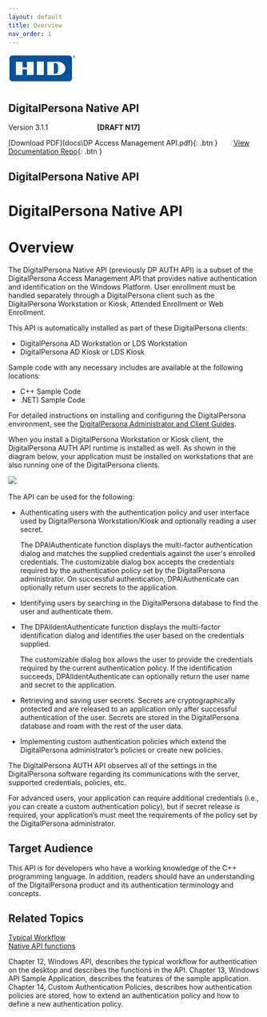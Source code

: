 ```yaml
---
layout: default
title: Overview
nav_order: 1
---  
```

![](docs/assets/index-47bdbe20.png)    

## DigitalPersona Native API  
Version 3.1.1  &nbsp; &nbsp; &nbsp; &nbsp; &nbsp; &nbsp; &nbsp;&nbsp; &nbsp; &nbsp; &nbsp; &nbsp; &nbsp;**[DRAFT N17]**

[Download PDF](docs\DP Access Management API.pdf){: .btn }&nbsp; &nbsp; &nbsp; &nbsp; [View Documentation Repo](https://github.com/LenHodgeman/DP-Access-Management-API){: .btn }  

## DigitalPersona Native API
# DigitalPersona Native API
# Overview

The DigitalPersona Native API (previously DP AUTH API) is a subset of the DigitalPersona Access Management API that provides native authentication and identification on the Windows Platform. User enrollment must be handled separately through a DigitalPersona client such as the DigitalPersona Workstation or Kiosk, Attended Enrollment or Web Enrollment.

This API is automatically installed as part of these DigitalPersona clients:

* DigitalPersona AD Workstation or LDS Workstation  
* DigitalPersona AD Kiosk or LDS Kiosk  

Sample code with any necessary includes are available at the following locations:

* C++ Sample Code
* .NET) Sample Code  

For detailed instructions on installing and configuring the DigitalPersona environment, see the [DigitalPersona Administrator and Client Guides](https://www.crossmatch.com/company/support/documentation/).

When you install a DigitalPersona Workstation or Kiosk client, the DigitalPersona AUTH API runtime is installed as well. As shown in the diagram below, your application must be installed on workstations that are also running one of the DigitalPersona clients.

![](../assets/NATIVE-API-91e58d68.png)

The API can be used for the following:

* Authenticating users with the authentication policy and user interface used by DigitalPersona Workstation/Kiosk and optionally reading a user secret.

  The DPAlAuthenticate function displays the multi-factor authentication dialog and matches the supplied credentials against the user's enrolled credentials. The customizable dialog box accepts the credentials required by the authentication policy set by the DigitalPersona administrator. On successful authentication, DPAlAuthenticate can optionally return user secrets to the application.

* Identifying users by searching in the DigitalPersona database to find the user and authenticate them.

* The DPAlIdentAuthenticate function displays the multi-factor identification dialog and identifies the user based on the credentials supplied.

  The customizable dialog box allows the user to provide the credentials required by the current authentication policy. If the identification succeeds, DPAlIdentAuthenticate can optionally return the user name and secret to the application.

* Retrieving and saving user secrets. Secrets are cryptographically protected and are released to an application only after successful authentication of the user. Secrets are stored in the DigitalPersona database and roam with the rest of the user data.

* Implementing custom authentication policies which extend the DigitalPersona administrator’s policies or create new policies.

The DigitalPersona AUTH API observes all of the settings in the DigitalPersona software regarding its communications with the server, supported credentials, policies, etc.

For advanced users, your application can require additional credentials (i.e., you can create a custom authentication policy), but if secret release is required, your application’s must meet the requirements of the policy set by the DigitalPersona administrator.
## Target Audience
This API is for developers who have a working knowledge of the C++ programming language. In addition, readers should have an understanding of the DigitalPersona product and its authentication terminology and concepts.

## Related Topics
[Typical Workflow](Native-API-Typical-Workflow)  
[Native API functions](Native-API-Native-API-functions)

Chapter 12, Windows API, describes the typical workflow for authentication on the desktop and describes the functions in the API.
Chapter 13, Windows API Sample Application, describes the features of the sample application.
Chapter 14, Custom Authentication Policies, describes how authentication policies are stored, how to extend an authentication policy and how to define a new authentication policy.
